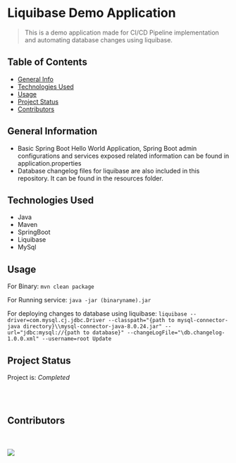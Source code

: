 # Liquibase Demo Application
> This is a demo application made for CI/CD Pipeline implementation and automating database changes using liquibase.
<!-- > Live demo [_here_](https://www.example.com). If you have the project hosted somewhere, include the link here. -->

## Table of Contents
* [General Info](#general-information)
* [Technologies Used](#technologies-used)
* [Usage](#usage)
* [Project Status](#project-status)
* [Contributors](#contributors)
<!-- * [License](#license) -->


## General Information
- Basic Spring Boot Hello World Application, Spring Boot admin configurations and services exposed related information can be found in application.properties
- Database changelog files for liquibase are also included in this repository. It can be found in the resources folder.


## Technologies Used
- Java
- Maven
- SpringBoot
- Liquibase
- MySql


## Usage
For Binary:
`mvn clean package`


For Running service:
`java -jar (binaryname).jar`


For deploying changes to database using liquibase:
`liquibase --driver=com.mysql.cj.jdbc.Driver --classpath="{path to mysql-connector-java directory}\\mysql-connector-java-8.0.24.jar" --url="jdbc:mysql://{path to database}" --changeLogFile="\db.changelog-1.0.0.xml" --username=root Update`



## Project Status
Project is: _Completed_ 


<br>
<br>

## Contributors 
<br>
<br>

<a href="https://github.com/yashbhangdia/shared-pipeline/graphs/contributors">
  <img src="https://contrib.rocks/image?repo=yashbhangdia/shared-pipeline" />
</a>
<br>

<!-- Optional -->
<!-- ## License -->
<!-- This project is open source and available under the [... License](). -->

<!-- You don't have to include all sections - just the one's relevant to your project -->
